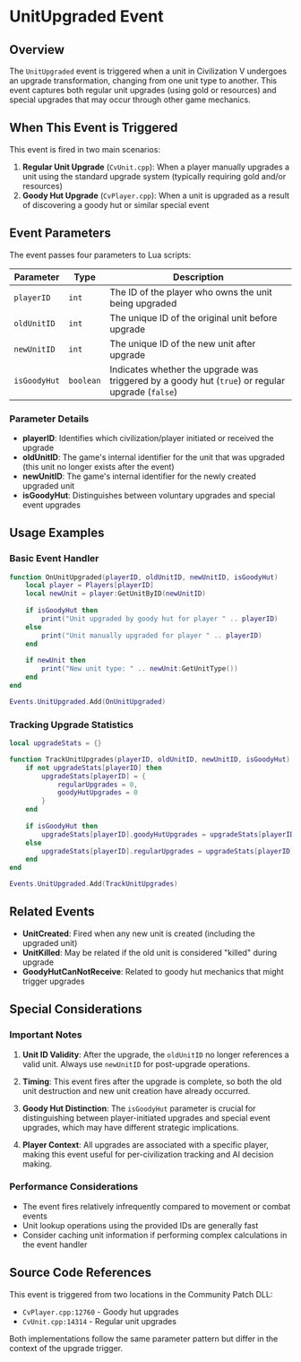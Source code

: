 # UnitUpgraded Event

## Overview

The `UnitUpgraded` event is triggered when a unit in Civilization V undergoes an upgrade transformation, changing from one unit type to another. This event captures both regular unit upgrades (using gold or resources) and special upgrades that may occur through other game mechanics.

## When This Event is Triggered

This event is fired in two main scenarios:

1. **Regular Unit Upgrade** (`CvUnit.cpp`): When a player manually upgrades a unit using the standard upgrade system (typically requiring gold and/or resources)
2. **Goody Hut Upgrade** (`CvPlayer.cpp`): When a unit is upgraded as a result of discovering a goody hut or similar special event

## Event Parameters

The event passes four parameters to Lua scripts:

| Parameter | Type | Description |
|-----------|------|-------------|
| `playerID` | `int` | The ID of the player who owns the unit being upgraded |
| `oldUnitID` | `int` | The unique ID of the original unit before upgrade |
| `newUnitID` | `int` | The unique ID of the new unit after upgrade |
| `isGoodyHut` | `boolean` | Indicates whether the upgrade was triggered by a goody hut (`true`) or regular upgrade (`false`) |

### Parameter Details

- **playerID**: Identifies which civilization/player initiated or received the upgrade
- **oldUnitID**: The game's internal identifier for the unit that was upgraded (this unit no longer exists after the event)
- **newUnitID**: The game's internal identifier for the newly created upgraded unit
- **isGoodyHut**: Distinguishes between voluntary upgrades and special event upgrades

## Usage Examples

### Basic Event Handler

```lua
function OnUnitUpgraded(playerID, oldUnitID, newUnitID, isGoodyHut)
    local player = Players[playerID]
    local newUnit = player:GetUnitByID(newUnitID)
    
    if isGoodyHut then
        print("Unit upgraded by goody hut for player " .. playerID)
    else
        print("Unit manually upgraded for player " .. playerID)
    end
    
    if newUnit then
        print("New unit type: " .. newUnit:GetUnitType())
    end
end

Events.UnitUpgraded.Add(OnUnitUpgraded)
```

### Tracking Upgrade Statistics

```lua
local upgradeStats = {}

function TrackUnitUpgrades(playerID, oldUnitID, newUnitID, isGoodyHut)
    if not upgradeStats[playerID] then
        upgradeStats[playerID] = {
            regularUpgrades = 0,
            goodyHutUpgrades = 0
        }
    end
    
    if isGoodyHut then
        upgradeStats[playerID].goodyHutUpgrades = upgradeStats[playerID].goodyHutUpgrades + 1
    else
        upgradeStats[playerID].regularUpgrades = upgradeStats[playerID].regularUpgrades + 1
    end
end

Events.UnitUpgraded.Add(TrackUnitUpgrades)
```

## Related Events

- **UnitCreated**: Fired when any new unit is created (including the upgraded unit)
- **UnitKilled**: May be related if the old unit is considered "killed" during upgrade
- **GoodyHutCanNotReceive**: Related to goody hut mechanics that might trigger upgrades

## Special Considerations

### Important Notes

1. **Unit ID Validity**: After the upgrade, the `oldUnitID` no longer references a valid unit. Always use `newUnitID` for post-upgrade operations.

2. **Timing**: This event fires after the upgrade is complete, so both the old unit destruction and new unit creation have already occurred.

3. **Goody Hut Distinction**: The `isGoodyHut` parameter is crucial for distinguishing between player-initiated upgrades and special event upgrades, which may have different strategic implications.

4. **Player Context**: All upgrades are associated with a specific player, making this event useful for per-civilization tracking and AI decision making.

### Performance Considerations

- The event fires relatively infrequently compared to movement or combat events
- Unit lookup operations using the provided IDs are generally fast
- Consider caching unit information if performing complex calculations in the event handler

## Source Code References

This event is triggered from two locations in the Community Patch DLL:

- `CvPlayer.cpp:12760` - Goody hut upgrades
- `CvUnit.cpp:14314` - Regular unit upgrades

Both implementations follow the same parameter pattern but differ in the context of the upgrade trigger.